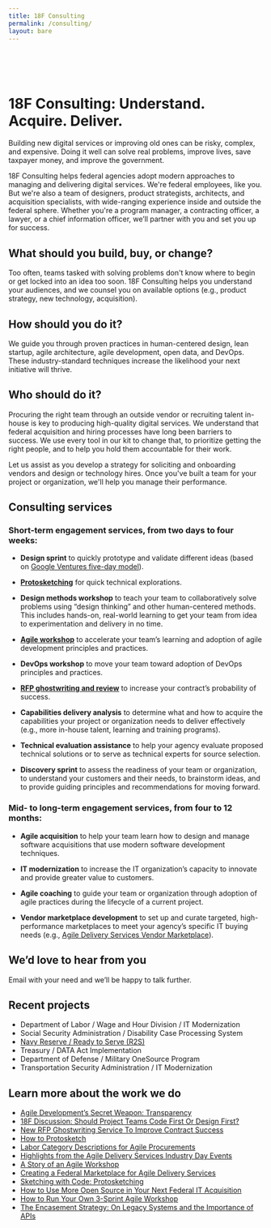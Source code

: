 ```yaml
---
title: 18F Consulting
permalink: /consulting/
layout: bare
---
```


<h1 style="padding-top: 64px;"> 18F Consulting: Understand. Acquire. Deliver.</h1>

Building new digital services or improving old ones can be risky, complex, and expensive. Doing it well can solve real problems, improve lives, save taxpayer money, and improve the government.

18F Consulting helps federal agencies adopt modern approaches to managing and delivering digital services. We're federal employees, like you. But we're also a team of designers, product strategists, architects, and acquisition specialists, with wide-ranging experience inside and outside the federal sphere. Whether you're a program manager, a contracting officer, a lawyer, or a chief information officer, we’ll partner with you and set you up for success.

## What should you build, buy, or change?

Too often, teams tasked with solving problems don't know where to begin or get locked into an idea too soon. 18F Consulting helps you understand your audiences, and we counsel you on available options (e.g., product strategy, new technology, acquisition). 

## How should you do it?

We guide you through proven practices in human-centered design, lean startup, agile architecture, agile development, open data, and DevOps. These industry-standard techniques increase the likelihood your next initiative will thrive. 

## Who should do it?

Procuring the right team through an outside vendor or recruiting talent in-house is key to producing high-quality digital services. We understand that federal acquisition and hiring processes have long been barriers to success. We use every tool in our kit to change that, to prioritize getting the right people, and to help you hold them accountable for their work. 

Let us assist as you develop a strategy for soliciting and onboarding vendors and design or technology hires. Once you've built a team for your project or organization, we'll help you manage their performance.

## Consulting services

### Short-term engagement services, from two days to four weeks:

- **Design sprint** to quickly prototype and validate different ideas (based on [Google Ventures five-day model](https://www.gv.com/sprint/)).

- **[Protosketching](https://18f.gsa.gov/2015/01/06/protosketch/)** for quick technical explorations.

- **Design methods workshop** to teach your team to collaboratively solve problems using “design thinking” and other human-centered methods. This includes hands-on, real-world learning to get your team from idea to experimentation and delivery in no time.

- **[Agile workshop](https://18f.gsa.gov/2014/10/21/how-to-run-your-own-3-sprint-agile-workshop/)** to accelerate your team’s learning and adoption of agile development principles and practices.

- **DevOps workshop** to move your team toward adoption of DevOps principles and practices.

- **[RFP ghostwriting and review](https://18f.gsa.gov/2015/03/30/new-rfp-ghostwriting-service-to-improve-contract-success/)** to increase your contract’s probability of success.

- **Capabilities delivery analysis** to determine what and how to acquire the capabilities your project or organization needs to deliver effectively (e.g., more in-house talent, learning and training programs).

- **Technical evaluation assistance** to help your agency evaluate proposed technical solutions or to serve as technical experts for source selection.

- **Discovery sprint** to assess the readiness of your team or organization, to understand your customers and their needs, to brainstorm ideas, and to provide guiding principles and recommendations for moving forward.

### Mid- to long-term engagement services, from four to 12 months:

- **Agile acquisition** to help your team learn how to design and manage software acquisitions that use modern software development techniques.

- **IT modernization** to increase the IT organization’s capacity to innovate and provide greater value to customers.

- **Agile coaching** to guide your team or organization through adoption of agile practices during the lifecycle of a current project.

- **Vendor marketplace development** to set up and curate targeted, high-performance marketplaces to meet your agency’s specific IT buying needs (e.g., [Agile Delivery Services Vendor Marketplace](https://18f.gsa.gov/2015/01/08/creating-a-federal-marketplace-for-agile-delivery-services/)).

## We’d love to hear from you

Email <a id="email" href=""></a> with your need and we’ll be happy to talk further.

## Recent projects

- Department of Labor / Wage and Hour Division / IT Modernization
- Social Security Administration / Disability Case Processing System
- [Navy Reserve / Ready to Serve (R2S)](https://pages.18f.gov/consulting/projects/navy-reserve/)
- Treasury / DATA Act Implementation
- Department of Defense / Military OneSource Program
- Transportation Security Administration / IT Modernization

## Learn more about the work we do

- [Agile Development’s Secret Weapon: Transparency](https://18f.gsa.gov/2015/04/24/agile-developments-secret-weapon-transparency/)
- [18F Discussion: Should Project Teams Code First Or Design First?](https://18f.gsa.gov/2015/04/03/18f-discussion-should-project-teams-code-first-or-design-first/)
- [New RFP Ghostwriting Service To Improve Contract Success](https://18f.gsa.gov/2015/03/30/new-rfp-ghostwriting-service-to-improve-contract-success/)
- [How to Protosketch](https://18f.gsa.gov/2015/03/13/how-to-protosketch/)
- [Labor Category Descriptions for Agile Procurements](https://18f.gsa.gov/2015/03/10/Labor-Category-Descriptions-for-Agile-Procurements/)
- [Highlights from the Agile Delivery Services Industry Day Events](https://18f.gsa.gov/2015/02/12/highlights-from-the-agile-delivery-services-industry-day-events/)
- [A Story of an Agile Workshop](https://18f.gsa.gov/2015/02/11/a-story-of-an-agile-workshop/)
- [Creating a Federal Marketplace for Agile Delivery Services](https://18f.gsa.gov/2015/01/08/creating-a-federal-marketplace-for-agile-delivery-services/)
- [Sketching with Code: Protosketching](https://18f.gsa.gov/2015/01/06/protosketch/)
- [How to Use More Open Source in Your Next Federal IT Acquisition](https://18f.gsa.gov/2014/11/26/how-to-use-more-open-source/)
- [How to Run Your Own 3-Sprint Agile Workshop](https://18f.gsa.gov/2014/10/21/how-to-run-your-own-3-sprint-agile-workshop/)
- [The Encasement Strategy: On Legacy Systems and the Importance of APIs](https://18f.gsa.gov/2014/09/08/the-encasement-strategy-on-legacy-systems-and-the/)


<!-- Obfuscate our email -->
<div>
  <script>
    var parts = ["18FC", "@", "gsa", ".gov"];
    var email = parts[0] + parts[1] + parts[2] + parts[3];
    document.getElementById("email").href = "mailto:" + email + "?Subject=Request%20For%20Client%20Services";
    document.getElementById("email").innerHTML = email;
  </script>
</div>
